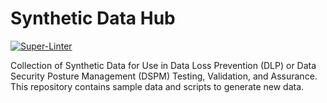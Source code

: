 # Synthetic Data Hub
[![Super-Linter](https://github.com/samerfarida/SyntheticDataHub/actions/workflows/super-linter.yml/badge.svg)](https://github.com/marketplace/actions/super-linter)

Collection of Synthetic Data for Use in  Data Loss Prevention (DLP) or  Data Security Posture Management (DSPM) Testing, Validation, and Assurance. This repository contains sample data and scripts to generate new data. 
